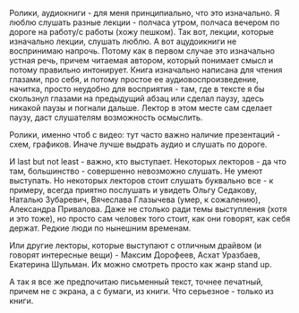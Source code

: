 Ролики, аудиокниги - для меня принципиально, что это изначально. Я люблю слушать разные лекции - полчаса утром, полчаса вечером по дороге на работу/с работы (хожу пешком). Так вот, лекции, которые изначально лекции, слушать люблю. А вот ацудоикниги не воспринимаю напрочь. Потому как в первом случае это изначально устная речь, причем читаемая автором, который понимает смысл и потому правильно интонирует. Книга изначально написана для чтения глазами, про себя, и потому простое ее аудиовоспроизведение, начитка, просто неудобно для восприятия - там, где в тексте я бы скользнул глазами на предыдущий абзац или сделал паузу, здесь никакой паузы и погнали дальше. Лектор в этом месте сам сделает паузу, даст слушателям возможность осмыслить.

Ролики, именно чтоб с видео: тут часто важно наличие презентаций - схем, графиков. Иначе лучше выдрать аудио и слушать по дороге.

И last but not least - важно, кто выступает. Некоторых лекторов - да что там, большинство - совершенно невозможно слушать. Не умеют выступать. Но некоторых лекторов стоит слушать буквально все - к примеру, всегда приятно послушать и увидеть Ольгу Седакову, Наталью Зубаревич, Вячеслава Глазычева (умер, к сожалению), Александра Привалова. Даже не столько ради темы выступления (хотя и это тоже), но просто сам человек того стоит, как они говорят, как себя держат. Редкие люди по нынешним временам.

Или другие лекторы, которые выступают с отличным драйвом (и говорят интересные вещи) - Максим Дорофеев, Асхат Уразбаев, Екатерина Шульман. Их можно смотреть просто как жанр stand up.

А так я все же предпочитаю письменный текст, точнее печатный, причем не с экрана, а с бумаги, из книги. Что серьезное - только из книги.